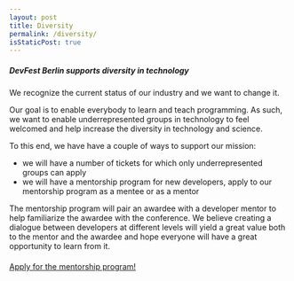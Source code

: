 ```yaml
---
layout: post
title: Diversity
permalink: /diversity/
isStaticPost: true
---
```


##### DevFest Berlin supports diversity in technology

We recognize the current status of our industry and we want to change it.

Our goal is to enable everybody to learn and teach programming. As such, we
want to enable underrepresented groups in technology to feel welcomed and help
increase the diversity in technology and science.

To this end, we have have a couple of ways to support our mission:

- we will have a number of tickets for which only underrepresented groups can apply
- we will have a mentorship program for new developers, apply to our mentorship program as a mentee or as a mentor

The mentorship program will pair an awardee with a developer mentor to help
familiarize the awardee with the conference. We believe creating a dialogue
between developers at different levels will yield a great value both to the
mentor and the awardee and hope everyone will have a great opportunity to learn
from it.

<img class="img-responsive feature-image" src="{{ site.baseurl }}/img/posts/cod.jpg" style="display:none">
<div class="text-center" style="margin-top: 20px">
  <p>
    <a class="btn btn-primary waves-effect waves-button waves-light waves-float"
      href="https://docs.google.com/forms/d/e/1FAIpQLSfAPUf1lxG8b6fb1hc_MqLxGoM2HiTZ0UOXAShg5_PhonQ6mQ/viewform?c=0&w=1">
      Apply for the mentorship program!
    </a>
  </p>
</div>

